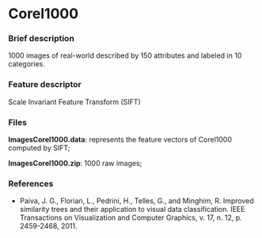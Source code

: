 # Corel1000

### Brief description

1000 images of real-world described by 150 attributes and labeled in 10 categories.

### Feature descriptor

Scale Invariant Feature Transform (SIFT)

### Files

**ImagesCorel1000.data**: represents the feature vectors of Corel1000 computed by SIFT;

**ImagesCorel1000.zip**: 1000 raw images;

### References

- Paiva, J. G., Florian, L., Pedrini, H., Telles, G., and Minghim, R. Improved similarity trees and their application to visual data classification. IEEE Transactions on Visualization and Computer Graphics, v. 17, n. 12, p. 2459-2468, 2011.
